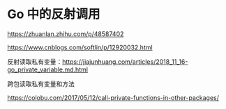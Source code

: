 # Go 中的反射调用

https://zhuanlan.zhihu.com/p/48587402

https://www.cnblogs.com/softlin/p/12920032.html

反射读取私有变量：https://jiajunhuang.com/articles/2018_11_16-go_private_variable.md.html 

跨包读取私有变量和方法 

https://colobu.com/2017/05/12/call-private-functions-in-other-packages/

